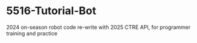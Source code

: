 # 5516-Tutorial-Bot
2024 on-season robot code re-write with 2025 CTRE API, for programmer training and practice
